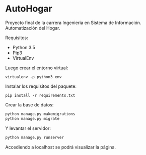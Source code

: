 # AutoHogar
Proyecto final de la carrera Ingenieria en Sistema de Información. Automatización del Hogar.

Requisitos:
* Python 3.5
* Pip3
* VirtualEnv

Luego crear el entorno virtual:
```shell
virtualenv -p python3 env
```

Instalar los requisitos del paquete:
```shell
pip install -r requirements.txt
```

Crear la base de datos:
```python
python manage.py makemigrations
python manage.py migrate
```

Y levantar el servidor:
```python
python manage.py runserver
```

Accediendo a localhost se podrá visualizar la página.
